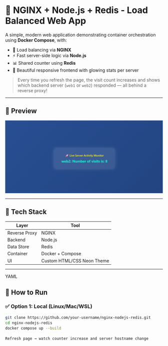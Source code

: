 # 🚀 NGINX + Node.js + Redis - Load Balanced Web App

A simple, modern web application demonstrating container orchestration using **Docker Compose**, with:

- 🔁 Load balancing via **NGINX**
- ⚡ Fast server-side logic via **Node.js**
- 📊 Shared counter using **Redis**
- 🎨 Beautiful responsive frontend with glowing stats per server

> Every time you refresh the page, the visit count increases and shows which backend server (`web1` or `web2`) responded — all behind a reverse proxy!

---
## 📸 Preview

![App Screenshot](compose-2.png)

---

## 🧱 Tech Stack

| Layer         | Tool        |
|---------------|-------------|
| Reverse Proxy | NGINX       |
| Backend       | Node.js     |
| Data Store    | Redis       |
| Container     | Docker + Compose |
| UI            | Custom HTML/CSS Neon Theme |

---

YAML
## 🚀 How to Run

### ✅ Option 1: Local (Linux/Mac/WSL)

```bash
git clone https://github.com/your-username/nginx-nodejs-redis.git
cd nginx-nodejs-redis
docker compose up --build

Refresh page → watch counter increase and server hostname change
